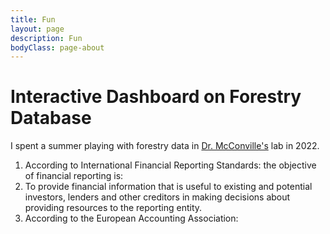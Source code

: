 ```yaml
---
title: Fun
layout: page
description: Fun
bodyClass: page-about
---
```


# Interactive Dashboard on Forestry Database

I spent a summer playing with forestry data in [Dr. McConville's](http:///mcconville.rbind.io/) lab in 2022.

1. According to International Financial Reporting Standards: the objective of financial reporting is:
2. To provide financial information that is useful to existing and potential investors, lenders and other creditors in making decisions about providing resources to the reporting entity.
3. According to the European Accounting Association:

